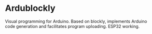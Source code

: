 # Ardublockly
Visual programming for Arduino. Based on blockly, implements Arduino code generation and facilitates program uploading. ESP32 working.
